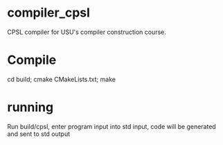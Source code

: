 # compiler_cpsl
CPSL compiler for USU's compiler construction course.

# Compile
cd build;
cmake CMakeLists.txt;
make

# running
Run build/cpsl, enter program input into std input, code will be generated and sent to std output
